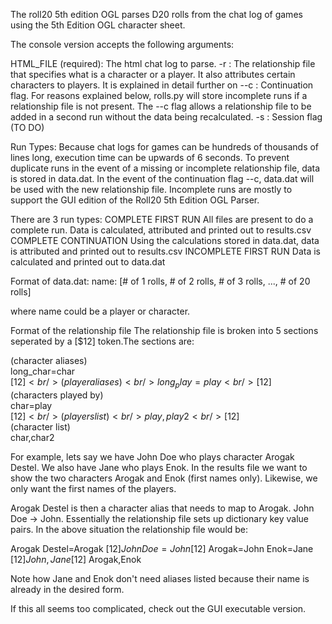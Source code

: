 The roll20 5th edition OGL parses D20 rolls from the chat log of games using the 5th Edition OGL character sheet. 

The console version accepts the following arguments:

HTML_FILE (required): The html chat log to parse. 
-r : The relationship file that specifies what is a character or a player. It also attributes certain characters to players. It is explained in detail further on
--c : Continuation flag. For reasons explained below, rolls.py will store incomplete runs if a relationship file is not present. The --c flag allows a relationship file to be added in a second run without the data being recalculated. 
-s : Session flag (TO DO)

Run Types:
Because chat logs for games can be hundreds of thousands of lines long, execution time can be upwards of 6 seconds. To prevent duplicate runs in the event of a missing or incomplete relationship file, data is stored in data.dat. In the event of the continuation flag --c, data.dat will be used with the new relationship file. Incomplete runs are mostly to support the GUI edition of the Roll20 5th Edition OGL Parser. 

There are 3 run types:
COMPLETE FIRST RUN
  All files are present to do a complete run. Data is calculated, attributed and printed out to results.csv
COMPLETE CONTINUATION
  Using the calculations stored in data.dat, data is attributed and printed out to results.csv
INCOMPLETE FIRST RUN
  Data is calculated and printed out to data.dat
  
Format of data.dat:
name: [# of 1 rolls, # of 2 rolls, # of 3 rolls, ..., # of 20 rolls]

where name could be a player or character. 

Format of the relationship file
The relationship file is broken into 5 sections seperated by a [$12] token.The sections are:

(character aliases)<br/>
long_char=char<br/>
[$12]<br/>
(player aliases)<br/>
long_play=play<br/>
[$12]<br/>
(characters played by)<br/>
char=play<br/>
[$12]<br/>
(players list)<br/>
play,play2<br/>
[$12]<br/>
(character list)<br/>
char,char2<br/>

For example, lets say we have John Doe who plays character Arogak Destel. We also have Jane who plays Enok. In the results file  we want to show the two characters Arogak and Enok (first names only). Likewise, we only want the first names of the players.

Arogak Destel is then a character alias that needs to map to Arogak. John Doe -> John. Essentially the relationship file sets up dictionary key value pairs. In the above situation the relationship file would be:

Arogak Destel=Arogak
[$12]
John Doe=John
[$12]
Arogak=John
Enok=Jane
[$12]
John,Jane
[$12]
Arogak,Enok

Note how Jane and Enok don't need aliases listed because their name is already in the desired form. 

If this all seems too complicated, check out the GUI executable version. 
